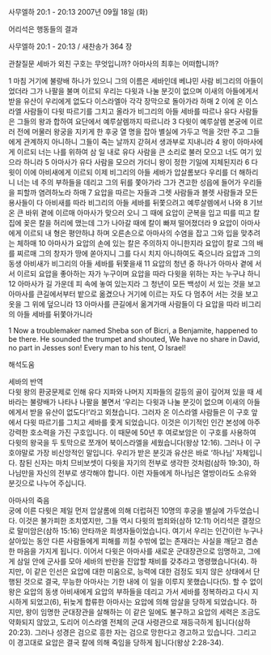사무엘하 20:1 - 20:13 
2007년 09월 18일 (화)

어리석은 행동들의 결과



사무엘하 20:1 - 20:13 / 새찬송가 364 장


관찰질문
세바가 외친 구호는 무엇입니까? 
아마사의 최후는 어떠합니까?

1 마침 거기에 불량배 하나가 있으니 그의 이름은 세바인데 베냐민 사람 비그리의 아들이었더라 그가 나팔을 불며 이르되 우리는 다윗과 나눌 분깃이 없으며 이새의 아들에게서 받을 유산이 우리에게 없도다 이스라엘아 각각 장막으로 돌아가라 하매 2 이에 온 이스라엘 사람들이 다윗 따르기를 그치고 올라가 비그리의 아들 세바를 따르나 유다 사람들은 그들의 왕과 합하여 요단에서 예루살렘까지 따르니라 3 다윗이 예루살렘 본궁에 이르러 전에 머물러 왕궁을 지키게 한 후궁 열 명을 잡아 별실에 가두고 먹을 것만 주고 그들에게 관계하지 아니하니 그들이 죽는 날까지 갇혀서 생과부로 지내니라 4 왕이 아마사에게 이르되 너는 나를 위하여 삼 일 내로 유다 사람을 큰 소리로 불러 모으고 너도 여기 있으라 하니라 5 아마사가 유다 사람을 모으러 가더니 왕이 정한 기일에 지체된지라 6 다윗이 이에 아비새에게 이르되 이제 비그리의 아들 세바가 압살롬보다 우리를 더 해하리니 너는 네 주의 부하들을 데리고 그의 뒤를 쫓아가라 그가 견고한 성읍에 들어가 우리들을 피할까 염려하노라 하매 7 요압을 따르는 자들과 그렛 사람들과 블렛 사람들과 모든 용사들이 다 아비새를 따라 비그리의 아들 세바를 뒤쫓으려고 예루살렘에서 나와 8 기브온 큰 바위 곁에 이르매 아마사가 맞으러 오니 그 때에 요압이 군복을 입고 띠를 띠고 칼집에 꽂은 칼을 허리에 맸는데 그가 나아갈 때에 칼이 빠져 떨어졌더라 9 요압이 아마사에게 이르되 내 형은 평안하냐 하며 오른손으로 아마사의 수염을 잡고 그와 입을 맞추려는 체하매 10 아마사가 요압의 손에 있는 칼은 주의하지 아니한지라 요압이 칼로 그의 배를 찌르매 그의 창자가 땅에 쏟아지니 그를 다시 치지 아니하여도 죽으니라 요압과 그의 동생 아비새가 비그리의 아들 세바를 뒤쫓을새 11 요압의 청년 중 하나가 아마사 곁에 서서 이르되 요압을 좋아하는 자가 누구이며 요압을 따라 다윗을 위하는 자는 누구냐 하니 12 아마사가 길 가운데 피 속에 놓여 있는지라 그 청년이 모든 백성이 서 있는 것을 보고 아마사를 큰길에서부터 밭으로 옮겼으나 거기에 이르는 자도 다 멈추어 서는 것을 보고 옷을 그 위에 덮으니라 13 아마사를 큰길에서 옮겨가매 사람들이 다 요압을 따라 비그리의 아들 세바를 뒤쫓아가니라  

1 Now a troublemaker named Sheba son of Bicri, a Benjamite, happened to be there. He sounded the trumpet and shouted, We have no share in David, no part in Jesses son! Every man to his tent, O Israel!

해석도움





세바의 반역  
다윗 왕의 환궁문제로 인해 유다 지파와 나머지 지파들의 갈등의 골이 깊어져 있을 때 세바라는 불량배가 나타나 나팔을 불면서 ‘우리는 다윗과 나눌 분깃이 없으며 이새의 아들에게서 받을 유산이 없도다!’라고 외쳤습니다. 그러자 온 이스라엘 사람들은 이 구호 앞에서 다윗 따르기를 그치고 세바를 좇게 되었습니다. 이것은 이기적인 인간 본성에 아주 강력한 호소력을 가진 구호입니다. 이 때문에 50년 후 여로보암은 이 구호를 사용하여 다윗의 왕국을 두 토막으로 쪼개어 북이스라엘을 세웠습니다(왕상 12:16). 그러나 이 구호야말로 가장 비신앙적인 말입니다. 우리가 받은 분깃과 유산은 바로 ‘하나님’ 자체입니다. 참된 신자는 마치 므비보셋이 다윗을 자기의 전부로 생각한 것처럼(삼하 19:30), 하나님만을 자신의 전부로 생각해야 합니다. 이런 자들에게 하나님은 열방이라도 소유와 분깃으로 나누어 주십니다.      

아마사의 죽음  
궁에 이른 다윗은 제일 먼저 압살롬에 의해 더럽혀진 10명의 후궁을 별실에 가두었습니다. 이것은 불가피한 조치였지만, 그들 역시 다윗의 범죄와(삼하 12:11) 어리석은 결정으로 말미암은(삼하 15:16) 안타까운 희생자들이었습니다. 여기서 우리는 인간이란 누구나 살아있는 동안 다른 사람들에게 피해를 끼칠 수밖에 없는 존재라는 사실을 깨닫고 겸손한 마음을 가지게 됩니다. 이어서 다윗은 아마사를 새로운 군대장관으로 임명하고, 그에게 삼일 안에 군사를 모아 세바의 반란을 진압할 채비를 갖추라고 명령했습니다(4). 하지만, 이 같은 인선은 요압에 대한 미움으로, 능력에 대한 검정도 되지 않은 상태에서 단행된 것으로 결국, 무능한 아마사는 기한 내에 이 일을 이루지 못했습니다(5). 할 수 없이 왕은 요압의 동생 아비새에게 요압의 부하들을 데리고 가서 세바를 정복하라고 다시 지시하게 되었고(6), 뒤늦게 합류한 아마사는 요압에 의해 암살을 당하게 되었습니다. 하지만, 왕이 임명한 군대장관을 살해하는 이 같은 일에도 불구하고 요압의 세력은 조금도 약화되지 않았고, 도리어 이스라엘 전체의 군대 사령관으로 재등극하게 됩니다(삼하 20:23). 그러나 성경은 검으로 흥한 자는 검으로 망한다고 경고하고 있습니다. 그리고 이 경고대로 요압은 결국 칼에 의해 죽임을 당하게 됩니다(왕상 2:28-34).